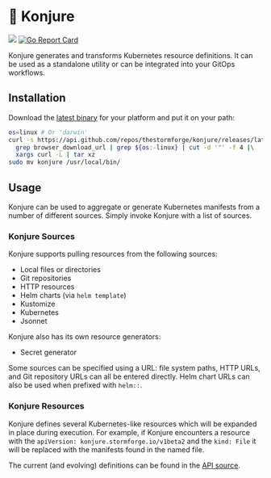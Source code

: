 # 🧙‍ Konjure

![](https://github.com/thestormforge/konjure/workflows/Main/badge.svg)
[![Go Report Card](https://goreportcard.com/badge/github.com/thestormforge/konjure)](https://goreportcard.com/report/github.com/thestormforge/konjure)

Konjure generates and transforms Kubernetes resource definitions. It can be used as a standalone utility or can be integrated into your GitOps workflows.

## Installation

Download the [latest binary](https://github.com/thestormforge/konjure/releases/latest) for your platform and put it on your path:

```sh
os=linux # Or 'darwin'
curl -s https://api.github.com/repos/thestormforge/konjure/releases/latest |\
  grep browser_download_url | grep ${os:-linux} | cut -d '"' -f 4 |\
  xargs curl -L | tar xz
sudo mv konjure /usr/local/bin/
```

## Usage

Konjure can be used to aggregate or generate Kubernetes manifests from a number of different sources. Simply invoke Konjure with a list of sources.

### Konjure Sources

Konjure supports pulling resources from the following sources:

* Local files or directories
* Git repositories
* HTTP resources
* Helm charts (via `helm template`)
* Kustomize
* Kubernetes
* Jsonnet

Konjure also has its own resource generators:

* Secret generator

Some sources can be specified using a URL: file system paths, HTTP URLs, and Git repository URLs can all be entered directly. Helm chart URLs can also be used when prefixed with `helm::`.

### Konjure Resources

Konjure defines several Kubernetes-like resources which will be expanded in place during execution. For example, if Konjure encounters a resource with the `apiVersion: konjure.stormforge.io/v1beta2` and the `kind: File` it will be replaced with the manifests found in the named file.

The current (and evolving) definitions can be found in the [API source](pkg/api/core/v1beta2/types.go).
